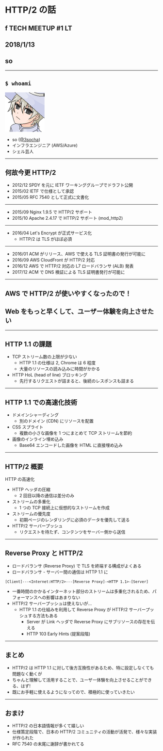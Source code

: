 # HTTP/2 の話
## f TECH MEETUP #1 LT
## 2018/1/13
## so

---

## `$ whoami`

![so](img/so.png)

- so ([@3socha](https://twitter.com/3socha))
- インフラエンジニア (AWS/Azure)
- シェル芸人

---

## 何故今更 HTTP/2

- 2012/12 SPDY を元に IETF ワーキンググループでドラフト公開
- 2015/02 IETF で仕様として承認
- 2015/05 RFC 7540 として正式に文書化

---

- 2015/09 Nginx 1.9.5 で HTTP/2 サポート
- 2015/10 Apache 2.4.17 で HTTP/2 サポート (mod_http2)

---

- 2016/04 Let's Encrypt が正式サービス化
    - HTTP/2 は TLS がほぼ必須

---

- 2016/01 ACM がリリース、AWS で使える TLS 証明書の発行が可能に
- 2016/09 AWS CloudFront が HTTP/2 対応
- 2016/12 AWS で HTTP/2 対応の L7 ロードバランサ (ALB) 発表
- 2017/12 ACM で DNS 検証による TLS 証明書発行が可能に

---

## AWS で HTTP/2 が使いやすくなったので！
## Web をもっと早くして、ユーザー体験を向上させたい

---

## HTTP 1.1 の課題

- TCP ストリーム数の上限が少ない
    - HTTP 1.1 の仕様は 2, Chrome は 6 程度
    - 大量のリソースの読み込みに時間がかかる
- HTTP HoL (head of line) ブロッキング
    - 先行するリクエストが詰まると、後続のレスポンスも詰まる

---

## HTTP 1.1 での高速化技術

- ドメインシャーディング
    - 別のドメイン (CDN) にリソースを配置
- CSS スプライト
    - 複数の小さな画像を 1 つにまとめて TCP ストリームを節約
- 画像のインライン埋め込み
    - Base64 エンコードした画像を HTML に直接埋め込み

---

## HTTP/2 概要

HTTP の高速化

- HTTP ヘッダの圧縮
    - 2 回目以降の通信は差分のみ
- ストリームの多重化
    - 1 つの TCP 接続上に仮想的なストリームを作成
- ストリームの優先度
    - 初期ページのレンダリングに必須のデータを優先して送る
- HTTP/2 サーバープッシュ
    - リクエストを待たず、コンテンツをサーバー側から送信

---

## Reverse Proxy と HTTP/2

- ロードバランサ (Reverse Proxy) で TLS を終端する構成がよくある
- ロードバランサ - サーバー間の通信は HTTP 1.1 に

```
[Client]---<Internet:HTTP/2>---[Reverse Proxy]-<HTTP 1.1>-[Server]
```

- 一番時間のかかるインターネット部分のストリームは多重化されるため、パフォーマンスへの影響はあまりない
- HTTP/2 サーバープッシュは使えないが...
    - HTTP 1.1 の仕組みを利用して Reverse Proxy が HTTP/2 サーバープッシュする方法もある
        - Server が Link ヘッダで Reverse Proxy にサブリソースの存在を伝える
        - HTTP 103 Early Hints (提案段階)

---

## まとめ

- HTTP/2 は HTTP 1.1 に対して後方互換性があるため、特に設定しなくても問題なく動くが
- ちゃんと理解して活用することで、ユーザー体験を向上させることができる、はず!
- 既にお手軽に使えるようになってので、積極的に使っていきたい

---

## おまけ

- HTTP/2 の日本語情報が多くて嬉しい
- 仕様策定段階で、日本の HTTP/2 コミュニティの活動が活発で、様々な実装が作られた
- RFC 7540 の末尾に謝辞が書かれてる
